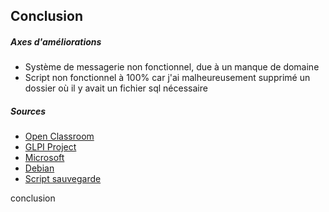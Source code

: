 ## Conclusion 

##### Axes d'améliorations

* Système de messagerie non fonctionnel, due à un manque de domaine
* Script non fonctionnel à 100% car j'ai malheureusement supprimé un dossier où il y avait un fichier sql nécessaire


##### Sources 
* [Open Classroom](https://openclassrooms.com/fr/courses/1730516-gerez-votre-parc-informatique-avec-glpi/5993816-installez-votre-serveur-glpi)
* [GLPI Project](https://glpi-project.org/DOC/FR/glpi/config_auth_imap_t_create.html)
* [Microsoft](https://www.microsoft.com/fr-fr/software-download/windows10)
* [Debian](https://www.debian.org/distrib/index.fr.html)
* [Script sauvegarde](https://christiansueur.com/sauvegarde-automatique-de-votre-serveur-glpi/)



conclusion
